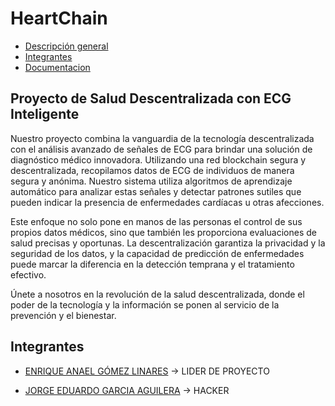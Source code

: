 # HeartChain
* [Descripción general](#Descripcion)
* [Integrantes](#integrantes)
* [Documentacion](https://github.com/NewtonGomez/HeartChain/blob/main/Documentation/Index.md)

<a id="Descripcion"></a>
## Proyecto de Salud Descentralizada con ECG Inteligente

Nuestro proyecto combina la vanguardia de la tecnología descentralizada con el análisis avanzado de señales de ECG para brindar una solución de diagnóstico médico innovadora. Utilizando una red blockchain segura y descentralizada, recopilamos datos de ECG de individuos de manera segura y anónima. Nuestro sistema utiliza algoritmos de aprendizaje automático para analizar estas señales y detectar patrones sutiles que pueden indicar la presencia de enfermedades cardíacas u otras afecciones.

Este enfoque no solo pone en manos de las personas el control de sus propios datos médicos, sino que también les proporciona evaluaciones de salud precisas y oportunas. La descentralización garantiza la privacidad y la seguridad de los datos, y la capacidad de predicción de enfermedades puede marcar la diferencia en la detección temprana y el tratamiento efectivo.

Únete a nosotros en la revolución de la salud descentralizada, donde el poder de la tecnología y la información se ponen al servicio de la prevención y el bienestar.

<a id="integrantes"></a>
## Integrantes

* [ENRIQUE ANAEL GÓMEZ LINARES](https://github.com/NewtonGomez) ->  LIDER DE PROYECTO

* [JORGE EDUARDO GARCIA AGUILERA](https://github.com/Jorge02342) -> HACKER

